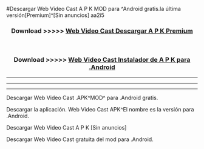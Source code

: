 #Descargar Web Video Cast  A P K MOD para ^Android gratis.la última versión[Premium]^[Sin anuncios] aa2i5



<div align="center">
<h3>Download >>>>> <a href="https://es-web.web.app/?es= ${title}">Web Video Cast  Descargar A P K Premium</a></h3><br>

<h3>Download >>>>> <a href="https://es-web.web.app/?es= ${title}">Web Video Cast  Instalador de A P K para .Android</a></h3>
</div>


----------------------------------------------------------

----------------------------------------------------------

----------------------------------------------------------

Descargar Web Video Cast  .APK^MOD^ para .Android gratis.

Descargar la aplicación. Web Video Cast  APK^El nombre es la versión para .Android.

Descargar Web Video Cast  A P K [Sin anuncios]

Descargar Web Video Cast  gratuita del mod para .Android.